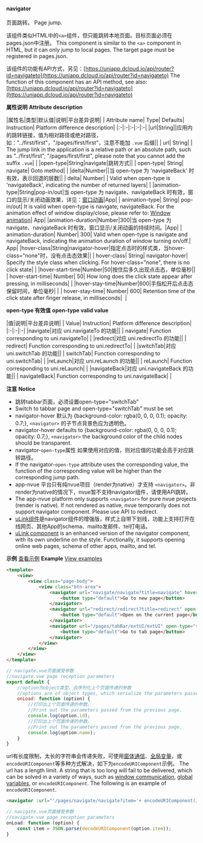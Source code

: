 #### navigator

页面跳转。
Page jump.

该组件类似HTML中的`<a>`组件，但只能跳转本地页面。目标页面必须在pages.json中注册。
This component is similar to the `<a>` component in HTML, but it can only jump to local pages. The target page must be registered in pages.json.

该组件的功能有API方式，另见：[https://uniapp.dcloud.io/api/router?id=navigateto](https://uniapp.dcloud.io/api/router?id=navigateto)
The function of this component has an API method, see also: [https://uniapp.dcloud.io/api/router?id=navigateto](https://uniapp.dcloud.io/api/router?id=navigateto)

**属性说明**
**Attribute description**

|属性名|类型|默认值|说明|平台差异说明|
| Attribute name| Type| Defaults| Instruction| Platform difference description|
|:-|:-|:-|:-|:-|
|url|String||应用内的跳转链接，值为相对路径或绝对路径，如："../first/first"，"/pages/first/first"，注意不能加 ``.vue`` 后缀||
| url| String| | The jump link in the application is a relative path or an absolute path, such as "../first/first", "/pages/first/first", please note that you cannot add the suffix `.vue`| |
|open-type|String|navigate|跳转方式||
| open-type| String| navigate| Goto method| |
|delta|Number||当 open-type 为 'navigateBack' 时有效，表示回退的层数||
| delta| Number| | Valid when open-type is 'navigateBack', indicating the number of returned layers| |
|animation-type|String|pop-in/out|当 open-type 为 navigate、navigateBack 时有效，窗口的显示/关闭动画效果，详见：[窗口动画](api/router?id=animation)|App|
| animation-type| String| pop-in/out| It is valid when open-type is navigate, navigateBack. For the animation effect of window display/close, please refer to:  [Window animation](api/router?id=animation)| App|
|animation-duration|Number|300|当 open-type 为 navigate、navigateBack 时有效，窗口显示/关闭动画的持续时间。|App|
| animation-duration| Number| 300| Valid when open-type is navigate and navigateBack, indicating the animation duration of window turning on/off.| App|
|hover-class|String|navigator-hover|指定点击时的样式类，当hover-class="none"时，没有点击态效果||
| hover-class| String| navigator-hover| Specify the style class when clicking. For hover-class="none", there is no click state| |
|hover-start-time|Number|50|按住后多久出现点击态，单位毫秒||
| hover-start-time| Number| 50| How long does the click state appear after pressing, in milliseconds| |
|hover-stay-time|Number|600|手指松开后点击态保留时间，单位毫秒|&nbsp;|
| hover-stay-time| Number| 600| Retention time of the click state after finger release, in milliseconds|  |


**open-type 有效值**
**open-type valid value**

|值|说明|平台差异说明|
| Value| Instruction| Platform difference description|
|:-|:-|:-|
|navigate|对应 uni.navigateTo 的功能||
| navigate| Function corresponding to uni.navigateTo| |
|redirect|对应 uni.redirectTo 的功能||
| redirect| Function corresponding to uni.redirectTo| |
|switchTab|对应 uni.switchTab 的功能||
| switchTab| Function corresponding to uni.switchTab| |
|reLaunch|对应 uni.reLaunch 的功能||
| reLaunch| Function corresponding to uni.reLaunch| |
|navigateBack|对应 uni.navigateBack 的功能||
| navigateBack| Function corresponding to uni.navigateBack| |


**注意**
**Notice**
- 跳转tabbar页面，必须设置open-type="switchTab"
- Switch to tabbar page and open-type="switchTab" must be set
- navigator-hover 默认为 {background-color: rgba(0, 0, 0, 0.1); opacity: 0.7;}, ``<navigator>`` 的子节点背景色应为透明色。
- navigator-hover defaults to {background-color: rgba(0, 0, 0, 0.1); opacity: 0.7;}, `<navigator>` the background color of the child nodes should be transparent.
- navigator-`open-type`属性 如果使用对应的值，则对应值的功能会高于对应跳转路径。
- If the navigator-`open-type` attribute uses the corresponding value, the function of the corresponding value will be higher than the corresponding jump path.
- app-nvue 平台只有纯nvue项目（render为native）才支持 `<navigator>`。非render为native的情况下，nvue暂不支持navigator组件，请使用API跳转。
- The app-nvue platform only supports `<navigator>` for pure nvue projects (render is native). If not rendered as native, nvue temporarily does not support navigator component. Please use API to redirect.
- [uLink组件](https://ext.dcloud.net.cn/plugin?id=1182)是navigator组件的增强版，样式上自带下划线，功能上支持打开在线网页、其他App的schema、mailto发邮件、tel打电话。
- [uLink component](https://ext.dcloud.net.cn/plugin?id=1182) is an enhanced version of the navigator component, with its own underline on the style. Functionally, it supports opening online web pages, schema of other apps, mailto, and tel.

**示例** [查看示例](https://hellouniapp.dcloud.net.cn/pages/component/navigator/navigator)
**Example** [View examples](https://hellouniapp.dcloud.net.cn/pages/component/navigator/navigator)
 
```html
<template>
	<view>
		<view class="page-body">
			<view class="btn-area">
				<navigator url="navigate/navigate?title=navigate" hover-class="navigator-hover">
					<button type="default">Go to new page</button>
				</navigator>
				<navigator url="redirect/redirect?title=redirect" open-type="redirect" hover-class="other-navigator-hover">
					<button type="default">Open on the current page</button>
				</navigator>
				<navigator url="/pages/tabBar/extUI/extUI" open-type="switchTab" hover-class="other-navigator-hover">
					<button type="default">Go to tab page</button>
				</navigator>
			</view>
		</view>
	</view>
</template>
```

```javascript
// navigate.vue页面接受参数
//navigate.vue page reception parameters
export default {
	//option为object类型，会序列化上个页面传递的参数
	//options are of object types, which serialize the parameters passed by the previous page
	onLoad: function (option) {
		//打印出上个页面传递的参数。
		//Print out the parameters passed from the previous page.
		console.log(option.id); 
		//打印出上个页面传递的参数。
		//Print out the parameters passed from the previous page.
		console.log(option.name); 
	}
}
```

url有长度限制，太长的字符串会传递失败，可使用[窗体通信](https://uniapp.dcloud.io/collocation/frame/communication)、[全局变量](https://ask.dcloud.net.cn/article/35021)，或`encodeURIComponent`等多种方式解决，如下为`encodeURIComponent`示例。
The url has a length limit. A string that is too long will fail to be delivered, which can be solved in a variety of ways, such as [window communication](https://uniapp.dcloud.io/collocation/frame/communication), [global variables](https://ask.dcloud.net.cn/article/35021), or `encodeURIComponent`. The following is an example of `encodeURIComponent`.
```html
<navigator :url="'/pages/navigate/navigate?item='+ encodeURIComponent(JSON.stringify(item))"></navigator>
```
```javascript
// navigate.vue页面接受参数
//navigate.vue page reception parameters
onLoad: function (option) {
	const item = JSON.parse(decodeURIComponent(option.item));
}
```

